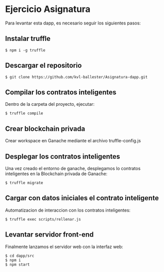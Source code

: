 # Ejercicio Asignatura
Para levantar esta dapp, es necesario seguir los siguientes pasos:

## Instalar truffle
```
$ npm i -g truffle
```

## Descargar el repositorio 

```
$ git clone https://github.com/kvl-ballester/Asignatura-dapp.git
```

## Compilar los contratos inteligentes

Dentro de la carpeta del proyecto, ejecutar:
```
$ truffle compile
```

## Crear blockchain privada
Crear workspace en Ganache mediante el archivo truffle-config.js

## Desplegar  los contratos inteligentes
Una vez creado el entorno de ganache, desplegamos lo contratos inteligentes en la Blockchain privada de Ganache:

```
$ truffle migrate
```

## Cargar con datos iniciales el contrato inteligente
Automatizacion de interaccion con los contratos inteligentes:

```
$ truffle exec scripts/rellenar.js
```

## Levantar servidor front-end
Finalmente lanzamos el servidor web  con la interfaz web:

```
$ cd dapp/src 
$ npm i
$ npm start
```



